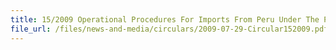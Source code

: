 ```yaml
---
title: 15/2009 Operational Procedures For Imports From Peru Under The Peru-Singapore Free Trade Agreement (PeSFTA)
file_url: /files/news-and-media/circulars/2009-07-29-Circular152009.pdf
---
```

